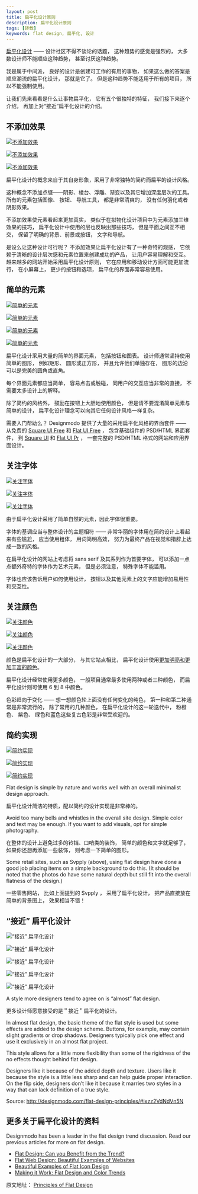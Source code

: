 ```yaml
---
layout: post
title: 扁平化设计原则
description: 扁平化设计原则
tags: [转载]
keywords: flat design, 扁平化, 设计
---
```


[扁平化设计](http://designmodo.com/flat-design/) —— 设计社区不得不谈论的话题， 这种趋势的感觉是强烈的， 大多数设计师不能顺应这种趋势， 甚至讨厌这种趋势。

我是属于中间派， 良好的设计是创建可工作的有用的事物， 如果这么做的答案是顺应潮流的扁平化设计， 那就是它了。 但是这种趋势不能适用于所有的项目， 所以不能强制使用。

让我们先来看看是什么让事物扁平化， 它有五个很独特的特征， 我们接下来逐个介绍， 再加上对“接近”扁平化设计的介绍。

## 不添加效果

[![不添加效果](/assets/post-images/no-added-effect-1.jpg)](http://www.triplagent.com/)

[![不添加效果](/assets/post-images/no-added-effect-2.jpg)](http://www.intothearctic.gp/)

[![不添加效果](/assets/post-images/no-added-effect-3.jpg)](http://dribbble.com/shots/947749-Task-app)

扁平化设计的概念来自于其自身形象，采用了非常独特的简约而扁平的设计风格。

这种概念不添加点缀——阴影、棱台、浮雕、渐变以及其它增加深度层次的工具。 所有的元素包括图像、 按钮、 导航工具， 都是非常清爽的， 没有任何羽化或者阴影效果。

不添加效果使元素看起来更加真实， 类似于在拟物化设计项目中为元素添加三维效果的技巧， 扁平化设计中使用的层也反映出那些技巧， 但是平面之间互不相交， 保留了明确的背景、前景或按钮， 文字和导航。

是设么让这种设计可行呢？ 不添加效果让扁平化设计有了一种奇特的观感， 它依赖于清晰的设计层次感和元素位置来创建成功的产品， 让用户容易理解和交互。 越来越多的网站开始采用扁平化设计原则， 它在应用和移动设计方面可能更加流行， 在小屏幕上， 更少的按钮和选项， 扁平化的界面非常容易使用。

## 简单的元素

[![简单的元素](/assets/post-images/simple-element-1.jpg)](http://dribbble.com/shots/917819-iPad-Calendar-Login)

[![简单的元素](/assets/post-images/simple-element-2.jpg)](http://dribbble.com/shots/962125-Filetypes)

[![简单的元素](/assets/post-images/simple-element-3.jpg)](http://designmodo.com/square/)

[![简单的元素](/assets/post-images/simple-element-4.jpg)](http://simonemarcarino.com/)

扁平化设计采用大量的简单的界面元素， 包括按钮和图表。 设计师通常坚持使用简单的图形， 例如矩形、 圆形或正方形， 并且允许他们单独存在， 图形的边沿可以是完美的圆角或直角。

每个界面元素都应当简单， 容易点击或触碰， 同用户的交互应当非常的直接， 不需要太多设计上的解释。

除了简约的风格外， 鼓励在按钮上大胆地使用颜色， 但是请不要混淆简单元素与简单的设计， 扁平化设计理念可以向其它任何设计风格一样复杂。

需要入门帮助么？ Designmodo 提供了大量的采用扁平化风格的界面套件 —— 从免费的 [Square UI Free](http://designmodo.com/square-free/) 和 [Flat UI Free](http://designmodo.com/flat-free/) ， 包含基础组件的 PSD/HTML 界面套件， 到 [Square UI](http://designmodo.com/square/) 和 [Flat UI Pr](http://designmodo.com/flat/) ， 一套完整的 PSD/HTML 格式的网站和应用界面设计。

## 关注字体

[![关注字体](/assets/post-images/focus-on-typography-1.jpg)](http://courtneyandrew.com/)

[![关注字体](/assets/post-images/focus-on-typography-2.jpg)](https://plover.co/)

[![关注字体](/assets/post-images/focus-on-typography-4.jpg)](http://www.flatmate.se/)

由于扁平化设计采用了简单自然的元素，因此字体很重要。

字体的基调应当与整体设计的主题相符 —— 非常华丽的字体用在简约设计上看起来有些尴尬， 应当使用粗体， 用词简明高效， 努力为最终产品在视觉和措辞上达成一致的风格。

在扁平化设计的网站上考虑将 sans serif 及其系列作为首要字体， 可以添加一点点额外奇特的字体作为艺术元素， 但是必须注意， 特殊字体不能滥用。

字体也应该告诉用户如何使用设计， 按钮以及其他元素上的文字应能增加易用性和交互性。

## 关注颜色

[![关注颜色](/assets/post-images/focus-on-color-1.jpg)](http://dribbble.com/shots/968439-Close-landing-page)

[![关注颜色](/assets/post-images/focus-on-color-2.jpg)](http://dribbble.com/shots/963964-Online-Radio)

[![关注颜色](/assets/post-images/focus-on-color-3.jpg)](http://dribbble.com/shots/1021883-Squirrel-Settings)

颜色是扁平化设计的一大部分， 与其它站点相比， 扁平化设计使用[更加明亮和更加丰富的颜色](http://designmodo.com/flat-design-colors/)。 

扁平化设计经常使用更多颜色， 一般项目通常最多使用两种或者三种颜色， 而扁平化设计则可使用 6 到 8 中颜色。

色彩趋向于变化 —— 想一想颜色轮上面没有任何变化的纯色， 第一种和第二种通常是非常流行的， 除了常用的几种颜色， 在扁平化设计的这一轮迭代中， 粉橙色、 紫色、 绿色和蓝色这些复古色彩是非常受欢迎的。

## 简约实现

[![简约实现](/assets/post-images/minimalist-approach-1.jpg)](http://dribbble.com/shots/981593-Personal-Site)

[![简约实现](/assets/post-images/minimalist-approach-2.jpg)](http://fltdsgn.com/)

[![简约实现](/assets/post-images/minimalist-approach-3.jpg)](http://cdns.designmodo.com/wp-content/uploads/2013/05/Mud.jpg)

Flat design is simple by nature and works well with an overall minimalist design approach.

扁平化设计简洁的特质，配以简约的设计实现是非常棒的。

Avoid too many bells and whistles in the overall site design. Simple color and text may be enough. If you want to add visuals, opt for simple photography.

在整体的设计上避免过多的铃铛、口哨类的装饰， 简单的颜色和文字就足够了， 如果你还想再添加一些装饰， 则考虑一下简单的图形。

Some retail sites, such as Svpply (above), using flat design have done a good job placing items on a simple background to do this. (It should be noted that the photos do have some natural depth but still fit into the overall flatness of the design.)

一些零售网站， 比如上面提到的 Svpply ， 采用了扁平化设计， 把产品直接放在简单的背景图上， 效果相当不错！

## “接近” 扁平化设计

![“接近” 扁平化设计](/assets/post-images/almost-flat-design-1.jpg)

![“接近” 扁平化设计](/assets/post-images/almost-flat-design-2.jpg)

![“接近” 扁平化设计](/assets/post-images/almost-flat-design-3.jpg)

![“接近” 扁平化设计](/assets/post-images/almost-flat-design-5.jpg)

![“接近” 扁平化设计](/assets/post-images/almost-flat-design-6.jpg)

A style more designers tend to agree on is “almost” flat design.

更多设计师愿意接受的是＂接近＂扁平化的设计。

In almost flat design, the basic theme of the flat style is used but some effects are added to the design scheme. Buttons, for example, may contain slight gradients or drop shadows. Designers typically pick one effect and use it exclusively in an almost flat project.

This style allows for a little more flexibility than some of the rigidness of the no effects thought behind flat design.

Designers like it because of the added depth and texture. Users like it because the style is a little less sharp and can help guide proper interaction. On the flip side, designers don’t like it because it marries two styles in a way that can lack definition of a true style.


Source: http://designmodo.com/flat-design-principles/#ixzz2VdNdVn5N

## 更多关于扁平化设计的资料

Designmodo has been a leader in the flat design trend discussion. Read our previous articles for more on flat design.

- [Flat Design: Can you Benefit from the Trend?](http://designmodo.com/flat-design)
- [Flat Web Design: Beautiful Examples of Websites](http://designmodo.com/flat-design-examples/)
- [Beautiful Examples of Flat Icon Design](http://designmodo.com/flat-icons-examples/)
- [Making it Work: Flat Design and Color Trends](http://designmodo.com/flat-design-colors/)

原文地址： [Principles of Flat Design](http://designmodo.com/flat-design-principles/)
